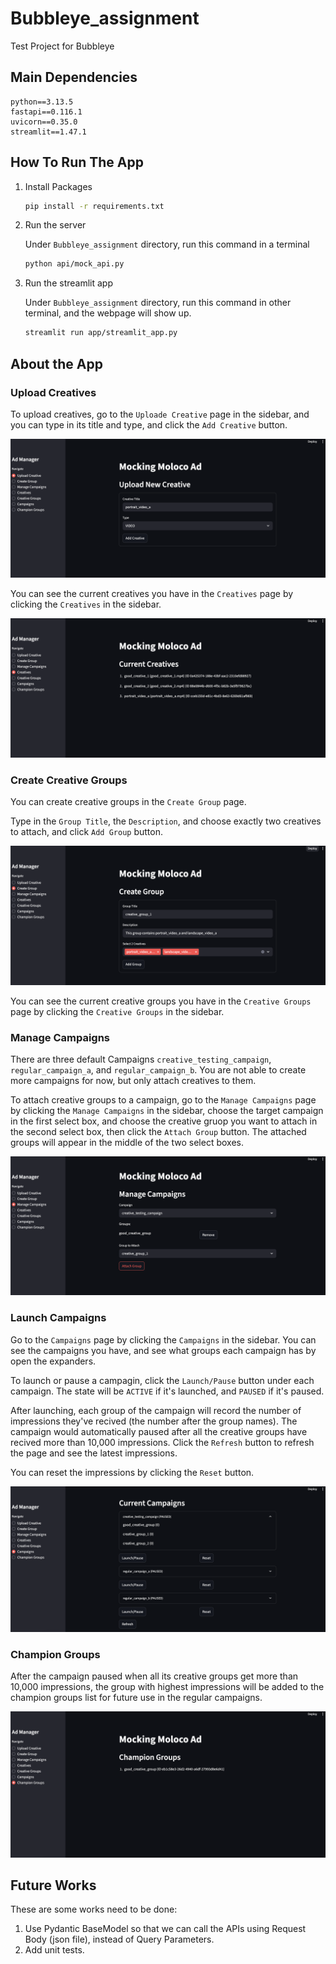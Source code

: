 # Bubbleye_assignment
Test Project for Bubbleye


## Main Dependencies

```
python==3.13.5
fastapi==0.116.1
uvicorn==0.35.0
streamlit==1.47.1
```

## How To Run The App


1. Install Packages
    ```bash
    pip install -r requirements.txt
    ```

2. Run the server

    Under `Bubbleye_assignment` directory, run this command in a terminal
    ```bash
    python api/mock_api.py
    ```

3. Run the streamlit app

    Under `Bubbleye_assignment` directory, run this command in other terminal, and the webpage will show up.
    ```bash
    streamlit run app/streamlit_app.py
    ```

## About the App

### Upload Creatives

To upload creatives, go to the `Uploade Creative` page in the sidebar, and you can type in its title and type, and click the `Add Creative` button.

![create_creatives](images/create_creatives.png)

You can see the current creatives you have in the `Creatives` page by clicking the `Creatives` in the sidebar.

![current_creatives](images/current_creatives.png)




### Create Creative Groups
You can create creative groups in the `Create Group` page.

Type in the `Group Title`, the `Description`, and choose exactly two creatives to attach, and click `Add Group` button.

![create_groups](images/create_groups.png)

You can see the current creative groups you have in the `Creative Groups` page by clicking the `Creative Groups` in the sidebar.




### Manage Campaigns

There are three default Campaigns `creative_testing_campaign`, `regular_campaign_a`, and `regular_campaign_b`. You are not able to create more campaigns for now, but only attach creatives to them.

To attach creative groups to a campaign, go to the `Manage Campaigns` page by clicking the `Manage Campaigns` in the sidebar, choose the target campaign in the first select box, and choose the creative gruop you want to attach in the second select box, then click the `Attach Group` button. The attached groups will appear in the middle of the two select boxes.

![manage_campaigns](images/manage_campaigns.png)


### Launch Campaigns

Go to the `Campaigns` page by clicking the `Campaigns` in the sidebar. You can see the campaigns you have, and see what groups each campaign has by open the expanders.

To launch or pause a campagin, click the `Launch/Pause` button under each campaign. The state will be `ACTIVE` if it's launched, and `PAUSED` if it's paused.

After launching, each group of the campaign will record the number of impressions they've recived (the number after the group names). The campaign would automatically paused after all the creative groups have recived more than 10,000 impressions. Click the `Refresh` button to refresh the page and see the latest impressions.

You can reset the impressions by clicking the `Reset` button.

![current_campaigns](images/current_campaigns.png)



### Champion Groups

After the campaign paused when all its creative groups get more than 10,000 impressions, the group with highest impressions will be added to the champion groups list for future use in the regular campaigns.

![champion_groups](images/champion_groups.png)



## Future Works 

These are some works need to be done:

1. Use Pydantic BaseModel so that we can call the APIs using Request Body (json file), instead of Query Parameters.
2. Add unit tests.